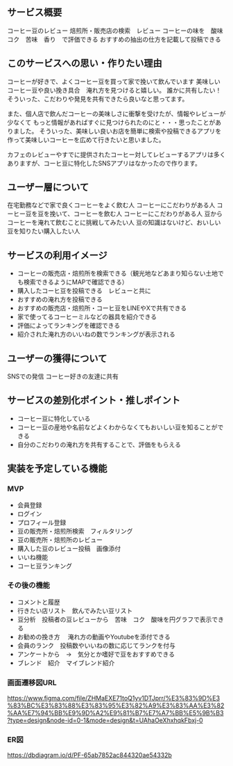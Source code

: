 ## サービス概要
コーヒー豆のレビュー
焙煎所・販売店の検索　レビュー
コーヒーの味を　酸味　コク　苦味　香り　で評価できる
おすすめの抽出の仕方を記載して投稿できる

## このサービスへの思い・作りたい理由
コーヒーが好きで、よくコーヒー豆を買って家で挽いて飲んでいます
美味しいコーヒー豆や良い挽き具合　淹れ方を見つけると嬉しい。
誰かに共有したい！そういった、こだわりや発見を共有できたら良いなと思ってます。

また、個人店で飲んだコーヒーの美味しさに衝撃を受けたが、情報やレビューが少なくて
もっと情報があればすぐに見つけられたのにと・・・思ったことがありました。
そういった、美味しい良いお店を簡単に検索や投稿できるアプリを作って美味しいコーヒーを広めて行きたいと思いました。

カフェのレビューやすでに提供されたコーヒー対してレビューするアプリは多く
ありますが、コーヒ豆に特化したSNSアプリはなかったので作ります。


## ユーザー層について
在宅勤務などで家で良くコーヒーをよく飲む人
コーヒーにこだわりがある人
コーヒー豆を豆を挽いて、コーヒーを飲む人
コーヒーにこだわりがある人
豆からコーヒーを淹れて飲むことに挑戦してみたい人
豆の知識はないけど、おいしい豆を知りたい購入したい人


## サービスの利用イメージ
- コーヒーの販売店・焙煎所を検索できる（観光地などあまり知らない土地でも検索できるようにMAPで確認できる）
- 購入したコーヒ豆を投稿できる　レビューと共に
- おすすめの淹れ方を投稿できる
- おすすめの販売店・焙煎所・コーヒ豆をLINEやXで共有できる
- 家で使ってるコーヒーミルなどの器具を紹介できる
- 評価によってランキングを確認できる
- 紹介された淹れ方のいいねの数でランキングが表示される

## ユーザーの獲得について
SNSでの発信
コーヒー好きの友達に共有

## サービスの差別化ポイント・推しポイント
- コーヒー豆に特化している
- コーヒー豆の産地や名前などよくわからなくてもおいしい豆を知ることができる
- 自分のこだわりの淹れ方を共有することで、評価をもらえる

## 実装を予定している機能
### MVP
* 会員登録
* ログイン
* プロフィール登録
* 豆の販売所・焙煎所検索　フィルタリング
* 豆の販売所・焙煎所のレビュー
* 購入した豆のレビュー投稿　画像添付
* いいね機能
* コーヒ豆ランキング



### その後の機能
* コメントと履歴
* 行きたい店リスト　飲んでみたい豆リスト
* 豆分析　投稿者の豆レビューから　苦味　コク　酸味を円グラフで表示できる
* お勧めの挽き方 　淹れ方の動画やYoutubeを添付できる
* 会員のランク　投稿数やいいねの数に応じてランクを付与
* アンケートから　→　気分とか嗜好で豆をおすすめできる
* ブレンド　紹介　マイブレンド紹介


### 画面遷移図URL
https://www.figma.com/file/ZHMaEXE71toQ1yv1DTJprr/%E3%83%9D%E3%83%BC%E3%83%88%E3%83%95%E3%82%A9%E3%83%AA%E3%82%AA%E7%94%BB%E9%9D%A2%E9%81%B7%E7%A7%BB%E5%9B%B3?type=design&node-id=0-1&mode=design&t=UAhaOeXhxhqkFbxj-0

### ER図
https://dbdiagram.io/d/PF-65ab7852ac844320ae54332b
